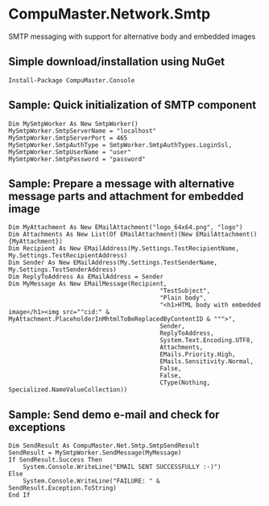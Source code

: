 # CompuMaster.Network.Smtp
SMTP messaging with support for alternative body and embedded images

## Simple download/installation using NuGet
```nuget
Install-Package CompuMaster.Console
```

## Sample: Quick initialization of SMTP component
```vb.net
Dim MySmtpWorker As New SmtpWorker()
MySmtpWorker.SmtpServerName = "localhost"
MySmtpWorker.SmtpServerPort = 465
MySmtpWorker.SmtpAuthType = SmtpWorker.SmtpAuthTypes.LoginSsl,
MySmtpWorker.SmtpUserName = "user"
MySmtpWorker.SmtpPassword = "password"
```

## Sample: Prepare a message with alternative message parts and attachment for embedded image
```vb.net
Dim MyAttachment As New EMailAttachment("logo_64x64.png", "logo")
Dim Attachments As New List(Of EMailAttachment)(New EMailAttachment() {MyAttachment})
Dim Recipient As New EMailAddress(My.Settings.TestRecipientName, My.Settings.TestRecipientAddress)
Dim Sender As New EMailAddress(My.Settings.TestSenderName, My.Settings.TestSenderAddress)
Dim ReplyToAddress As EMailAddress = Sender
Dim MyMessage As New EMailMessage(Recipient,
                                          "TestSubject",
                                          "Plain body",
                                          "<h1>HTML body with embedded image</h1><img src=""cid:" & MyAttachment.PlaceholderInMhtmlToBeReplacedByContentID & """>",
                                          Sender,
                                          ReplyToAddress,
                                          System.Text.Encoding.UTF8,
                                          Attachments,
                                          EMails.Priority.High,
                                          EMails.Sensitivity.Normal,
                                          False,
                                          False,
                                          CType(Nothing, Specialized.NameValueCollection))
```

## Sample: Send demo e-mail and check for exceptions
```vb.net
Dim SendResult As CompuMaster.Net.Smtp.SmtpSendResult
SendResult = MySmtpWorker.SendMessage(MyMessage)
If SendResult.Success Then
    System.Console.WriteLine("EMAIL SENT SUCCESSFULLY :-)")
Else
    System.Console.WriteLine("FAILURE: " & SendResult.Exception.ToString)
End If
```
